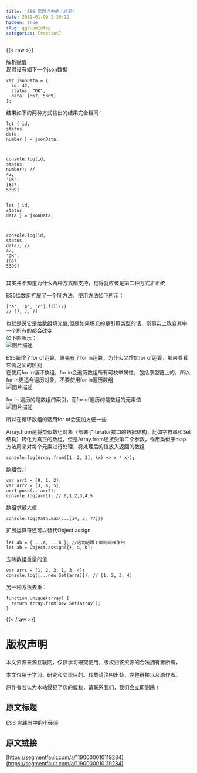 ```yaml
---
title: 'ES6 实践当中的小经验' 
date: 2019-01-09 2:30:12
hidden: true
slug: qg7uum1dfzp
categories: [reprint]
---
```


{{< raw >}}

                    
<p>解析赋值<br>现假设有如下一个json数据</p>
<div class="widget-codetool" style="display:none;">
      <div class="widget-codetool--inner">
      <span class="selectCode code-tool" data-toggle="tooltip" data-placement="top" title="" data-original-title="全选"></span>
      <span type="button" class="copyCode code-tool" data-toggle="tooltip" data-placement="top" data-clipboard-text="var jsonData = {
  id: 42,
  status: &quot;OK&quot;,
  data: [867, 5309]
};" title="" data-original-title="复制"></span>
      <span type="button" class="saveToNote code-tool" data-toggle="tooltip" data-placement="top" title="" data-original-title="放进笔记"></span>
      </div>
      </div><pre class="hljs dts"><code>var jsonData = {
<span class="hljs-symbol">  id:</span> <span class="hljs-number">42</span>,
<span class="hljs-symbol">  status:</span> <span class="hljs-string">"OK"</span>,
<span class="hljs-symbol">  data:</span> [<span class="hljs-number">867</span>, <span class="hljs-number">5309</span>]
};</code></pre>
<p>结果如下的两种方式输出的结果完全相同：</p>
<div class="widget-codetool" style="display:none;">
      <div class="widget-codetool--inner">
      <span class="selectCode code-tool" data-toggle="tooltip" data-placement="top" title="" data-original-title="全选"></span>
      <span type="button" class="copyCode code-tool" data-toggle="tooltip" data-placement="top" data-clipboard-text="let { id, status, data: number } = jsonData;

console.log(id, status, number); // 42, 'OK', [867, 5309]" title="" data-original-title="复制"></span>
      <span type="button" class="saveToNote code-tool" data-toggle="tooltip" data-placement="top" title="" data-original-title="放进笔记"></span>
      </div>
      </div><pre class="hljs fortran"><code>let { id, <span class="hljs-keyword">status</span>, <span class="hljs-keyword">data</span>: <span class="hljs-keyword">number</span> } = jsonData;

console.<span class="hljs-built_in">log</span>(id, <span class="hljs-keyword">status</span>, <span class="hljs-keyword">number</span>); // <span class="hljs-number">42</span>, <span class="hljs-string">'OK'</span>, [<span class="hljs-number">867</span>, <span class="hljs-number">5309</span>]</code></pre>
<div class="widget-codetool" style="display:none;">
      <div class="widget-codetool--inner">
      <span class="selectCode code-tool" data-toggle="tooltip" data-placement="top" title="" data-original-title="全选"></span>
      <span type="button" class="copyCode code-tool" data-toggle="tooltip" data-placement="top" data-clipboard-text="let { id, status, data } = jsonData;

console.log(id, status, data); // 42, 'OK', [867, 5309]" title="" data-original-title="复制"></span>
      <span type="button" class="saveToNote code-tool" data-toggle="tooltip" data-placement="top" title="" data-original-title="放进笔记"></span>
      </div>
      </div><pre class="hljs fortran"><code>let { id, <span class="hljs-keyword">status</span>, <span class="hljs-keyword">data</span> } = jsonData;

console.<span class="hljs-built_in">log</span>(id, <span class="hljs-keyword">status</span>, <span class="hljs-keyword">data</span>); // <span class="hljs-number">42</span>, <span class="hljs-string">'OK'</span>, [<span class="hljs-number">867</span>, <span class="hljs-number">5309</span>]</code></pre>
<p>其实并不知道为什么两种方式都支持，觉得就应该是第二种方式才正统</p>
<p>ES6给数组扩展了一个fill方法，使用方法如下所示：</p>
<div class="widget-codetool" style="display:none;">
      <div class="widget-codetool--inner">
      <span class="selectCode code-tool" data-toggle="tooltip" data-placement="top" title="" data-original-title="全选"></span>
      <span type="button" class="copyCode code-tool" data-toggle="tooltip" data-placement="top" data-clipboard-text="['a', 'b', 'c'].fill(7)
// [7, 7, 7]" title="" data-original-title="复制"></span>
      <span type="button" class="saveToNote code-tool" data-toggle="tooltip" data-placement="top" title="" data-original-title="放进笔记"></span>
      </div>
      </div><pre class="hljs arduino"><code>[<span class="hljs-string">'a'</span>, <span class="hljs-string">'b'</span>, <span class="hljs-string">'c'</span>].<span class="hljs-built_in">fill</span>(<span class="hljs-number">7</span>)
<span class="hljs-comment">// [7, 7, 7]</span></code></pre>
<p>也就是说它是给数组填充值,但是如果填充的是引用类型的话，则事实上改变其中一个所有的都会改变<br>如下图所示：<br><span class="img-wrap"><img data-src="/img/bVQB0D?w=276&amp;h=451" src="https://static.alili.tech/img/bVQB0D?w=276&amp;h=451" alt="图片描述" title="图片描述" style="cursor: pointer; display: inline;"></span></p>
<p>ES6新增了for of运算，原先有了for in运算，为什么又增加for of运算，那来看看它俩之间的区别<br>在使用for in循环数组，for in会遍历数组所有可枚举属性，包括原型链上的，所以for in更适合遍历对象，不要使用for in遍历数组<br><span class="img-wrap"><img data-src="/img/bVQB3i?w=284&amp;h=300" src="https://static.alili.tech/img/bVQB3i?w=284&amp;h=300" alt="图片描述" title="图片描述" style="cursor: pointer; display: inline;"></span></p>
<p>for in 遍历的是数组的索引，而for of遍历的是数组的元素值<br><span class="img-wrap"><img data-src="/img/bVQB31?w=275&amp;h=237" src="https://static.alili.tech/img/bVQB31?w=275&amp;h=237" alt="图片描述" title="图片描述" style="cursor: pointer; display: inline;"></span></p>
<p>所以在循环数组的话用for of会更加方便一些</p>
<p>Array.from是将类似数组对象（部署了Iterator接口的数据结构，比如字符串和Set结构）转化为真正的数组，但是Array.from还接受第二个参数，作用类似于map方法用来对每个元素进行处理，将处理后的值放入返回的数组</p>
<div class="widget-codetool" style="display:none;">
      <div class="widget-codetool--inner">
      <span class="selectCode code-tool" data-toggle="tooltip" data-placement="top" title="" data-original-title="全选"></span>
      <span type="button" class="copyCode code-tool" data-toggle="tooltip" data-placement="top" data-clipboard-text="console.log(Array.from([1, 2, 3], (x) => x * x));" title="" data-original-title="复制"></span>
      <span type="button" class="saveToNote code-tool" data-toggle="tooltip" data-placement="top" title="" data-original-title="放进笔记"></span>
      </div>
      </div><pre class="hljs coffeescript"><code style="word-break: break-word; white-space: initial;"><span class="hljs-built_in">console</span>.log(Array.<span class="hljs-keyword">from</span>([<span class="hljs-number">1</span>, <span class="hljs-number">2</span>, <span class="hljs-number">3</span>], <span class="hljs-function"><span class="hljs-params">(x)</span> =&gt;</span> x * x));</code></pre>
<p>数组合并</p>
<div class="widget-codetool" style="display:none;">
      <div class="widget-codetool--inner">
      <span class="selectCode code-tool" data-toggle="tooltip" data-placement="top" title="" data-original-title="全选"></span>
      <span type="button" class="copyCode code-tool" data-toggle="tooltip" data-placement="top" data-clipboard-text="var arr1 = [0, 1, 2];
var arr2 = [3, 4, 5];
arr1.push(...arr2);
console.log(arr1); // 0,1,2,3,4,5" title="" data-original-title="复制"></span>
      <span type="button" class="saveToNote code-tool" data-toggle="tooltip" data-placement="top" title="" data-original-title="放进笔记"></span>
      </div>
      </div><pre class="hljs lsl"><code>var arr1 = [<span class="hljs-number">0</span>, <span class="hljs-number">1</span>, <span class="hljs-number">2</span>];
var arr2 = [<span class="hljs-number">3</span>, <span class="hljs-number">4</span>, <span class="hljs-number">5</span>];
arr1.push(...arr2);
console.log(arr1); <span class="hljs-comment">// 0,1,2,3,4,5</span></code></pre>
<p>数组求最大值</p>
<div class="widget-codetool" style="display:none;">
      <div class="widget-codetool--inner">
      <span class="selectCode code-tool" data-toggle="tooltip" data-placement="top" title="" data-original-title="全选"></span>
      <span type="button" class="copyCode code-tool" data-toggle="tooltip" data-placement="top" data-clipboard-text="console.log(Math.max(...[14, 3, 77]))" title="" data-original-title="复制"></span>
      <span type="button" class="saveToNote code-tool" data-toggle="tooltip" data-placement="top" title="" data-original-title="放进笔记"></span>
      </div>
      </div><pre class="hljs css"><code style="word-break: break-word; white-space: initial;"><span class="hljs-selector-tag">console</span><span class="hljs-selector-class">.log</span>(<span class="hljs-selector-tag">Math</span><span class="hljs-selector-class">.max</span>(...<span class="hljs-selector-attr">[14, 3, 77]</span>))</code></pre>
<p>扩展运算符还可以替代Object.assign</p>
<div class="widget-codetool" style="display:none;">
      <div class="widget-codetool--inner">
      <span class="selectCode code-tool" data-toggle="tooltip" data-placement="top" title="" data-original-title="全选"></span>
      <span type="button" class="copyCode code-tool" data-toggle="tooltip" data-placement="top" data-clipboard-text="let ab = { ...a, ...b }; //这句话跟下面的同样作用
let ab = Object.assign({}, a, b);" title="" data-original-title="复制"></span>
      <span type="button" class="saveToNote code-tool" data-toggle="tooltip" data-placement="top" title="" data-original-title="放进笔记"></span>
      </div>
      </div><pre class="hljs clean"><code><span class="hljs-keyword">let</span> ab = { ...a, ...b }; <span class="hljs-comment">//这句话跟下面的同样作用</span>
<span class="hljs-keyword">let</span> ab = Object.assign({}, a, b);</code></pre>
<p>去除数组重量的值</p>
<div class="widget-codetool" style="display:none;">
      <div class="widget-codetool--inner">
      <span class="selectCode code-tool" data-toggle="tooltip" data-placement="top" title="" data-original-title="全选"></span>
      <span type="button" class="copyCode code-tool" data-toggle="tooltip" data-placement="top" data-clipboard-text="var arrs = [1, 2, 3, 1, 3, 4];
console.log([...new Set(arrs)]); // [1, 2, 3, 4]" title="" data-original-title="复制"></span>
      <span type="button" class="saveToNote code-tool" data-toggle="tooltip" data-placement="top" title="" data-original-title="放进笔记"></span>
      </div>
      </div><pre class="hljs lsl"><code>var arrs = [<span class="hljs-number">1</span>, <span class="hljs-number">2</span>, <span class="hljs-number">3</span>, <span class="hljs-number">1</span>, <span class="hljs-number">3</span>, <span class="hljs-number">4</span>];
console.log([...new Set(arrs)]); <span class="hljs-comment">// [1, 2, 3, 4]</span></code></pre>
<p>另一种方法去重：</p>
<div class="widget-codetool" style="display:none;">
      <div class="widget-codetool--inner">
      <span class="selectCode code-tool" data-toggle="tooltip" data-placement="top" title="" data-original-title="全选"></span>
      <span type="button" class="copyCode code-tool" data-toggle="tooltip" data-placement="top" data-clipboard-text="function unique(array) {
  return Array.from(new Set(array));
}" title="" data-original-title="复制"></span>
      <span type="button" class="saveToNote code-tool" data-toggle="tooltip" data-placement="top" title="" data-original-title="放进笔记"></span>
      </div>
      </div><pre class="hljs javascript"><code><span class="hljs-function"><span class="hljs-keyword">function</span> <span class="hljs-title">unique</span>(<span class="hljs-params">array</span>) </span>{
  <span class="hljs-keyword">return</span> <span class="hljs-built_in">Array</span>.from(<span class="hljs-keyword">new</span> <span class="hljs-built_in">Set</span>(array));
}</code></pre>

                
{{< /raw >}}

# 版权声明
本文资源来源互联网，仅供学习研究使用，版权归该资源的合法拥有者所有，

本文仅用于学习、研究和交流目的。转载请注明出处、完整链接以及原作者。

原作者若认为本站侵犯了您的版权，请联系我们，我们会立即删除！

## 原文标题
ES6 实践当中的小经验

## 原文链接
[https://segmentfault.com/a/1190000010119284](https://segmentfault.com/a/1190000010119284)

